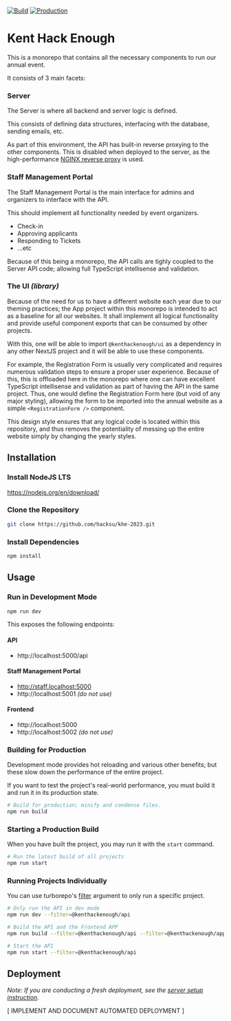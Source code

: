 [![Build](https://github.com/hacksu/khe-2023/actions/workflows/pipeline.yml/badge.svg)](https://github.com/hacksu/khe-2023/actions/workflows/pipeline.yml)
[![Production](https://github.com/hacksu/khe-2023/actions/workflows/health.yml/badge.svg)](https://github.com/hacksu/khe-2023/actions/workflows/health.yml)

# Kent Hack Enough


This is a monorepo that contains all the necessary components to run our annual event.

It consists of 3 main facets:

### Server

The Server is where all backend and server logic is defined.

This consists of defining data structures, interfacing with the database, sending emails, etc.

As part of this environment, the API has built-in reverse proxying to the other components. This is disabled when deployed to the server, as the high-performance [NGINX reverse proxy](https://docs.nginx.com/nginx/admin-guide/web-server/reverse-proxy/) is used.

### Staff Management Portal

The Staff Management Portal is the main interface for admins and organizers to interface with the API.

This should implement all functionality needed by event organizers.
- Check-in
- Approving applicants
- Responding to Tickets
- ...etc

Because of this being a monorepo, the API calls are tighly coupled to the Server API code; allowing full TypeScript intellisense and validation.

### The UI *(library)*

Because of the need for us to have a different website each year due to our theming practices; the App project within this monorepo is intended to act as a baseline for all our websites. It shall implement all logical functionality and provide useful component exports that can be consumed by other projects.

With this, one will be able to import `@kenthackenough/ui` as a dependency in any other NextJS project and it will be able to use these components.

For example, the Registration Form is usually very complicated and requires numerous validation steps to ensure a proper user experience. Because of this, this is offloaded here in the monorepo where one can have excellent TypeScript intellisense and validation as part of having the API in the same project. Thus, one would define the Registration Form here (but void of any major styling), allowing the form to be imported into the annual website as a simple `<RegistrationForm />` component.

This design style ensures that any logical code is located within this repository, and thus removes the potentiality of messing up the entire website simply by changing the yearly styles.


## Installation

### Install NodeJS LTS
https://nodejs.org/en/download/

### Clone the Repository

```bash
git clone https://github.com/hacksu/khe-2023.git
```

### Install Dependencies
```bash
npm install
```

## Usage

### Run in Development Mode
```bash
npm run dev
```

This exposes the following endpoints:

#### API
- http://localhost:5000/api

#### Staff Management Portal
- http://staff.localhost:5000
- http://localhost:5001 *(do not use)*

#### Frontend
- http://localhost:5000
- http://localhost:5002 *(do not use)*

### Building for Production

Development mode provides hot reloading and various other benefits; but these slow down the performance of the entire project.

If you want to test the project's real-world performance, you must build it and run it in its production state.

```bash
# Build for production; minify and condense files.
npm run build
```

### Starting a Production Build

When you have built the project, you may run it with the `start` command.

```bash
# Run the latest build of all projects
npm run start
```


### Running Projects Individually

You can use turborepo's [filter](https://turborepo.org/docs/core-concepts/filtering) argument to only run a specific project.

```bash
# Only run the API in dev mode
npm run dev --filter=@kenthackenough/api
```

```bash
# Build the API and the Frontend APP
npm run build --filter=@kenthackenough/api --filter=@kenthackenough/app
```


```bash
# Start the API
npm run start --filter=@kenthackenough/api
```

## Deployment

*Note: If you are conducting a fresh deployment, see the [server setup instruction](./docs/SERVER.md).*

[ IMPLEMENT AND DOCUMENT AUTOMATED DEPLOYMENT ]





